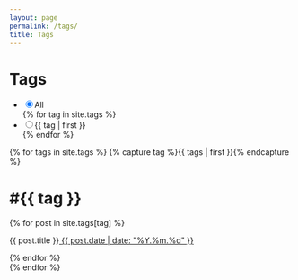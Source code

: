 ```yaml
---
layout: page
permalink: /tags/
title: Tags
---
```


<div class="tag">
  <h1>Tags</h1>
  <ul class="tag-collection">
    <li>
      <label class="hashtag selected"><input class="tag-nav" type="radio" name="tag" checked />All</label>
    </li>
    {% for tag in site.tags %}
      <li>
        <label class="hashtag"><input class="tag-nav" type="radio" name="tag" />{{ tag | first }}</label>
      </li>
    {% endfor %}
  </ul>
</div>

<div class="archive">
  {% for tags in site.tags %}
    {% capture tag %}{{ tags | first }}{% endcapture %}
    <div class="tag-archive">
      <h1>#{{ tag }}</h1>
      <div class="catalogue">
        {% for post in site.tags[tag] %}
          <a href="{{ post.url | prepent: site.baseurl }}" class="catalogue-item" style="display: block; padding: 0">
            <div>
              <p style="display: inline-block">{{ post.title }}</p>
              <time datetime="{{ post.date }}" class="catalogue-time">{{ post.date | date: "%Y.%m.%d" }}</time>
            </div>
          </a>
        {% endfor %}
      </div>
    </div>
  {% endfor %}
</div>

<script>
  {% include tag-nav.js %}
</script>
